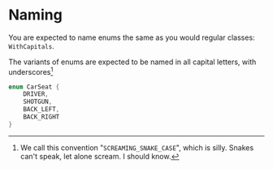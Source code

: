 # Naming

You are expected to name enums the same as you would regular classes: `WithCapitals`.

The variants of enums are expected to be named in all capital letters, with underscores[^scream]

```java
enum CarSeat {
    DRIVER,
    SHOTGUN,
    BACK_LEFT,
    BACK_RIGHT
}
```

[^scream]: We call this convention "`SCREAMING_SNAKE_CASE`", which is silly. Snakes can't speak, let alone scream. I should know.